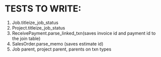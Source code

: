 # TESTS TO WRITE:


1. Job.titleize_job_status
1. Project.titleize_job_status
1. ReceivePayment.parse_linked_txn(saves invoice id and payment id to the join table)
1. SalesOrder.parse_memo (saves estimate id)
1. Job parent, project parent, parents on txn types
